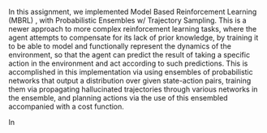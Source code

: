 



In this assignment, we implemented Model Based Reinforcement Learning (MBRL) , with Probabilistic Ensembles w/ Trajectory Sampling. This is a newer approach to more complex
reinforcement learning tasks, where the agent attempts to compensate for its lack of prior knowledge, by training it to be able to model and functionally 
represent the dynamics of the environment, so that the agent can predict the result of taking a specific action in the environment and act according to such predictions. 
This is accomplished in this implementation via using ensembles of probabilistic networks that output a distribution over given state-action pairs, training them via
propagating hallucinated trajectories through various networks in the ensemble, and planning actions via the use of this ensembled accompanied with a cost function. 

In 




